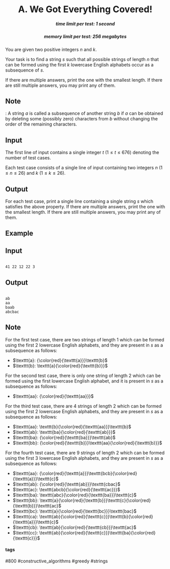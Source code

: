 <h1 style='text-align: center;'> A. We Got Everything Covered!</h1>

<h5 style='text-align: center;'>time limit per test: 1 second</h5>
<h5 style='text-align: center;'>memory limit per test: 256 megabytes</h5>

You are given two positive integers $n$ and $k$. 

Your task is to find a string $s$ such that all possible strings of length $n$ that can be formed using the first $k$ lowercase English alphabets occur as a subsequence of $s$. 

If there are multiple answers, print the one with the smallest length. If there are still multiple answers, you may print any of them.

## Note

: A string $a$ is called a subsequence of another string $b$ if $a$ can be obtained by deleting some (possibly zero) characters from $b$ without changing the order of the remaining characters.

## Input

The first line of input contains a single integer $t$ ($1\leq t\leq 676$) denoting the number of test cases.

Each test case consists of a single line of input containing two integers $n$ ($1\leq n\leq 26$) and $k$ ($1\leq k\leq 26$).

## Output

For each test case, print a single line containing a single string $s$ which satisfies the above property. If there are multiple answers, print the one with the smallest length. If there are still multiple answers, you may print any of them.

## Example

## Input


```

41 22 12 22 3
```
## Output


```

ab
aa
baab
abcbac

```
## Note

For the first test case, there are two strings of length $1$ which can be formed using the first $2$ lowercase English alphabets, and they are present in $s$ as a subsequence as follows: 

* $\texttt{a}: {\color{red}{\texttt{a}}}\texttt{b}$
* $\texttt{b}: \texttt{a}{\color{red}{\texttt{b}}}$

For the second test case, there is only one string of length $2$ which can be formed using the first lowercase English alphabet, and it is present in $s$ as a subsequence as follows: 

* $\texttt{aa}: {\color{red}{\texttt{aa}}}$

For the third test case, there are $4$ strings of length $2$ which can be formed using the first $2$ lowercase English alphabets, and they are present in $s$ as a subsequence as follows: 

* $\texttt{aa}: \texttt{b}{\color{red}{\texttt{aa}}}\texttt{b}$
* $\texttt{ab}: \texttt{ba}{\color{red}{\texttt{ab}}}$
* $\texttt{ba}: {\color{red}{\texttt{ba}}}\texttt{ab}$
* $\texttt{bb}: {\color{red}{\texttt{b}}}\texttt{aa}{\color{red}{\texttt{b}}}$

For the fourth test case, there are $9$ strings of length $2$ which can be formed using the first $3$ lowercase English alphabets, and they are present in $s$ as a subsequence as follows: 

* $\texttt{aa}: {\color{red}{\texttt{a}}}\texttt{bcb}{\color{red}{\texttt{a}}}\texttt{c}$
* $\texttt{ab}: {\color{red}{\texttt{ab}}}\texttt{cbac}$
* $\texttt{ac}: \texttt{abcb}{\color{red}{\texttt{ac}}}$
* $\texttt{ba}: \texttt{abc}{\color{red}{\texttt{ba}}}\texttt{c}$
* $\texttt{bb}: \texttt{a}{\color{red}{\texttt{b}}}\texttt{c}{\color{red}{\texttt{b}}}\texttt{ac}$
* $\texttt{bc}: \texttt{a}{\color{red}{\texttt{bc}}}\texttt{bac}$
* $\texttt{ca}: \texttt{ab}{\color{red}{\texttt{c}}}\texttt{b}{\color{red}{\texttt{a}}}\texttt{c}$
* $\texttt{cb}: \texttt{ab}{\color{red}{\texttt{cb}}}\texttt{ac}$
* $\texttt{cc}: \texttt{ab}{\color{red}{\texttt{c}}}\texttt{ba}{\color{red}{\texttt{c}}}$


#### tags 

#800 #constructive_algorithms #greedy #strings 